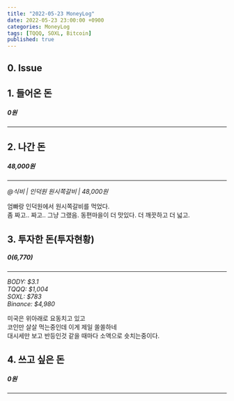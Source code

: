 ```yaml
---
title: "2022-05-23 MoneyLog"
date: 2022-05-23 23:00:00 +0900
categories: MoneyLog
tags: [TQQQ, SOXL, Bitcoin]
published: true
---
```


## 0. Issue

## 1. 들어온 돈
##### 0원
---

## 2. 나간 돈
##### 48,000원
---
*@식비 | 인덕원 원시쪽갈비 | 48,000원*<br>

엄빠랑 인덕원에서 원시쪽갈비를 먹었다.<br>
좀 짜고.. 짜고.. 그냥 그랬음. 동편마을이 더 맛있다. 더 깨끗하고 더 넓고.<br>

## 3. 투자한 돈(투자현황)
##### $0 ($6,770)
---
*BODY: $3.1*<br>
*TQQQ: $1,004*<br>
*SOXL: $783*<br>
*Binance: $4,980*<br>

미국은 위아래로 요동치고 있고<br>
코인만 살살 먹는중인데 이게 제일 쏠쏠하네<br>
대시세만 보고 반등인것 같을 때마다 소액으로 숏치는중이다.<br>


## 4. 쓰고 싶은 돈
##### 0원
---

